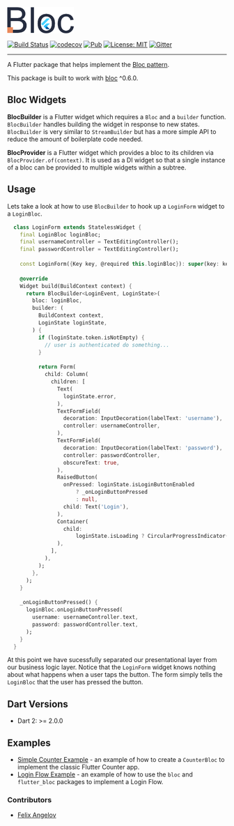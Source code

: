 <img src="https://raw.githubusercontent.com/felangel/bloc/master/doc/assets/flutter_bloc_logo_full.png" height="60" alt="Flutter Bloc Package" />

[![Build Status](https://travis-ci.org/felangel/bloc.svg?branch=master)](https://travis-ci.org/felangel/bloc)
[![codecov](https://codecov.io/gh/felangel/Bloc/branch/master/graph/badge.svg)](https://codecov.io/gh/felangel/bloc)
[![Pub](https://img.shields.io/pub/v/flutter_bloc.svg)](https://pub.dartlang.org/packages/flutter_bloc)
[![License: MIT](https://img.shields.io/badge/License-MIT-blue.svg)](https://opensource.org/licenses/MIT)
[![Gitter](https://img.shields.io/badge/gitter-bloc-yellow.svg)](https://gitter.im/bloc_package/Lobby)

---

A Flutter package that helps implement the [Bloc pattern](https://www.youtube.com/watch?v=fahC3ky_zW0).

This package is built to work with [bloc](https://pub.dartlang.org/packages/bloc) ^0.6.0.

## Bloc Widgets

**BlocBuilder** is a Flutter widget which requires a `Bloc` and a `builder` function. `BlocBuilder` handles building the widget in response to new states. `BlocBuilder` is very similar to `StreamBuilder` but has a more simple API to reduce the amount of boilerplate code needed.

**BlocProvider** is a Flutter widget which provides a bloc to its children via `BlocProvider.of(context)`. It is used as a DI widget so that a single instance of a bloc can be provided to multiple widgets within a subtree.

## Usage

Lets take a look at how to use `BlocBuilder` to hook up a `LoginForm` widget to a `LoginBloc`.

```dart
  class LoginForm extends StatelessWidget {
    final LoginBloc loginBloc;
    final usernameController = TextEditingController();
    final passwordController = TextEditingController();

    const LoginForm({Key key, @required this.loginBloc}): super(key: key);

    @override
    Widget build(BuildContext context) {
      return BlocBuilder<LoginEvent, LoginState>(
        bloc: loginBloc,
        builder: (
          BuildContext context,
          LoginState loginState,
        ) {
          if (loginState.token.isNotEmpty) {
            // user is authenticated do something...
          }

          return Form(
            child: Column(
              children: [
                Text(
                  loginState.error,
                ),
                TextFormField(
                  decoration: InputDecoration(labelText: 'username'),
                  controller: usernameController,
                ),
                TextFormField(
                  decoration: InputDecoration(labelText: 'password'),
                  controller: passwordController,
                  obscureText: true,
                ),
                RaisedButton(
                  onPressed: loginState.isLoginButtonEnabled
                      ? _onLoginButtonPressed
                      : null,
                  child: Text('Login'),
                ),
                Container(
                  child:
                      loginState.isLoading ? CircularProgressIndicator() : null,
                ),
              ],
            ),
          );
        },
      );
    }

    _onLoginButtonPressed() {
      loginBloc.onLoginButtonPressed(
        username: usernameController.text,
        password: passwordController.text,
      );
    }
  }
```

At this point we have sucessfully separated our presentational layer from our business logic layer. Notice that the `LoginForm` widget knows nothing about what happens when a user taps the button. The form simply tells the `LoginBloc` that the user has pressed the button.

## Dart Versions

- Dart 2: >= 2.0.0

## Examples

- [Simple Counter Example](https://github.com/felangel/Bloc/tree/master/packages/flutter_bloc/example) - an example of how to create a `CounterBloc` to implement the classic Flutter Counter app.
- [Login Flow Example](https://github.com/felangel/Bloc/tree/master/examples/flutter_login) - an example of how to use the `bloc` and `flutter_bloc` packages to implement a Login Flow.

### Contributors

- [Felix Angelov](https://github.com/felangel)
